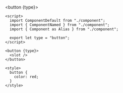 <script>
import ComponentDefault from "./component";
import { ComponentNamed } from "./component";
import { Component as Alias } from "./component";
export let type = "button";
</script>
<style>

  button {
    color: red;
  }

</style>
<!-- prettier-ignore-start -->

<!-- example-start tests/__fixtures__/Button.svelte -->
<button {type}>
  <slot />
</button>


```svelte
<script>
  import ComponentDefault from "./component";
  import { ComponentNamed } from "./component";
  import { Component as Alias } from "./component";

  export let type = "button";
</script>

<button {type}>
  <slot />
</button>

<style>
  button {
    color: red;
  }
</style>
```

<!-- example-end -->

<!-- prettier-ignore-end -->
